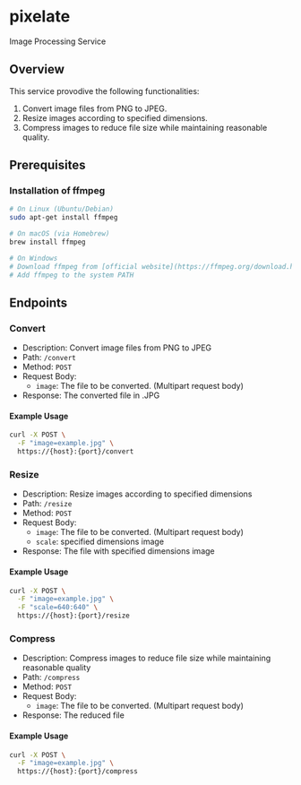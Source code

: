 # pixelate

Image Processing Service

## Overview

This service provodive the following functionalities:

1. Convert image files from PNG to JPEG.
2. Resize images according to specified dimensions.
3. Compress images to reduce file size while maintaining reasonable quality.

## Prerequisites

### Installation of ffmpeg

```bash
# On Linux (Ubuntu/Debian)
sudo apt-get install ffmpeg

# On macOS (via Homebrew)
brew install ffmpeg

# On Windows
# Download ffmpeg from [official website](https://ffmpeg.org/download.html)
# Add ffmpeg to the system PATH
```

## Endpoints

### Convert

- Description: Convert image files from PNG to JPEG
- Path: `/convert`
- Method: `POST`
- Request Body:
  - `image`: The file to be converted. (Multipart request body)
- Response: The converted file in .JPG

#### Example Usage

```bash
curl -X POST \
  -F "image=example.jpg" \
  https://{host}:{port}/convert
```

### Resize

- Description: Resize images according to specified dimensions
- Path: `/resize`
- Method: `POST`
- Request Body:
  - `image`: The file to be converted. (Multipart request body)
  - `scale`: specified dimensions image
- Response: The file with specified dimensions image

#### Example Usage

```bash
curl -X POST \
  -F "image=example.jpg" \
  -F "scale=640:640" \
  https://{host}:{port}/resize
```

### Compress

- Description: Compress images to reduce file size while maintaining reasonable quality
- Path: `/compress`
- Method: `POST`
- Request Body:
  - `image`: The file to be converted. (Multipart request body)
- Response: The reduced file

#### Example Usage

```bash
curl -X POST \
  -F "image=example.jpg" \
  https://{host}:{port}/compress
